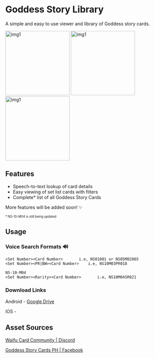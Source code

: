 # Goddess Story Library

A simple and easy to use viewer and library of Goddess story cards.

<img src="https://i.imgur.com/nktRR4F.jpg" alt="img1" width="200"/> <img src="https://i.imgur.com/UHT7my3.jpg" alt="img1" width="200"/> <img src="https://i.imgur.com/kmYG7sb.jpg" alt="img1" width="200"/>

## Features

- Speech-to-text lookup of card details
- Easy viewing of set list cards with filters
- Complete\* list of all Goddess Story Cards

More features will be added soon! ✨

<sub><sup>\* NS-10-M04 is still being updated</sup></sub>

## Usage

### Voice Search Formats 🔊

    <Set Number><Card Number> 		i.e, NS01001 or NS05M02065
    <Set Number><PR|BW><Card Number> 	i.e, NS10M03PR018

    NS-10-M04
    <Set Number><Rarity><Card Number>       i.e, NS10M04SR021

### Download Links

Android - [Google Drive](https://drive.google.com/file/d/1jSvF128oKd4pizkIhjIpiZFEoBw7kRCB/view)

IOS -

## Asset Sources

[Waifu Card Community | Discord](https://discord.gg/waifucard)

[Goddess Story Cards PH | Facebook](https://www.facebook.com/groups/768146134112112)
